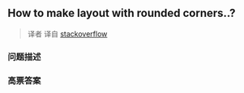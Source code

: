 ## How to make layout with rounded corners..?

> 译者 译自 [stackoverflow](http://stackoverflow.com/questions/16161448/how-to-make-layout-with-rounded-corners) 

### 问题描述 

### 高票答案 

